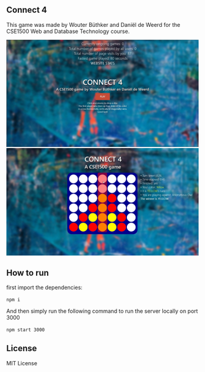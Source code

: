 ## Connect 4
This game was made by Wouter Büthker and Daniël de Weerd for the CSE1500 Web and Database Technology course.

![main screen](https://raw.githubusercontent.com/WouterButhker/Game/master/overig/Opdrachten/images/FinalMain.jpg)
![game screen](https://raw.githubusercontent.com/WouterButhker/Game/master/overig/Opdrachten/images/FinalGame.jpg)

## How to run
first import the dependencies: 

`npm i`


And then simply run the following command to run the server locally on port 3000

`npm start 3000`
    
## License
MIT License
